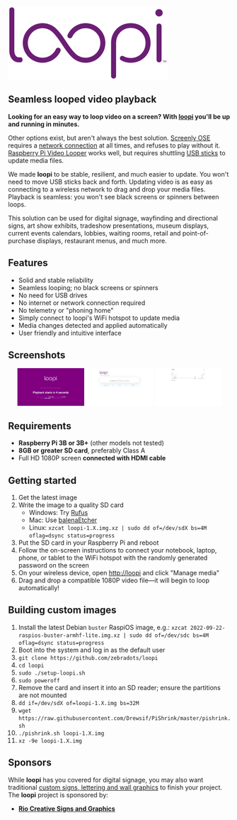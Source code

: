 <img src="https://github.com/zebradots/loopi/blob/main/overlay/var/www/html/assets/logo-purple.png"></img>

## Seamless looped video playback 

<strong>Looking for an easy way to loop video on a screen? With <u>loopi</u> you'll be up and running in minutes.</strong>

Other options exist, but aren't always the best solution. [Screenly OSE](https://www.screenly.io/) requires a [network connection](https://support.screenly.io/hc/en-us/articles/213678603-Can-I-use-Screenly-without-an-internet-connection-) at all times, and refuses to play without it. [Raspberry Pi Video Looper](https://videolooper.de/) works well, but requires shuttling [USB sticks](https://videolooper.de/#you_will_also_need) to update media files.

We made <strong>loopi</strong> to be stable, resilient, and much easier to update. You won't need to move USB sticks back and forth. Updating video is as easy as connecting to a wireless network to drag and drop your media files. Playback is seamless: you won't see black screens or spinners between loops.

This solution can be used for digital signage, wayfinding and directional signs, art show exhibits, tradeshow presentations, museum displays, current events calendars, lobbies, waiting rooms, retail and point-of-purchase displays, restaurant menus, and much more.


## Features

- Solid and stable reliability
- Seamless looping; no black screens or spinners
- No need for USB drives
- No internet or network connection required
- No telemetry or "phoning home"
- Simply connect to loopi's WiFi hotspot to update media
- Media changes detected and applied automatically
- User friendly and intuitive interface


## Screenshots

<div>
  <p align="center">
    <img src="https://github.com/zebradots/loopi/blob/main/overlay/var/www/html/images/loopi-countdown.png" width="30%">
    <img src="https://github.com/zebradots/loopi/blob/main/overlay/var/www/html/images/loopi-status.png" width="30%">
    <img src="https://github.com/zebradots/loopi/blob/main/overlay/var/www/html/images/loopi-media.png" width="30%">
  </p>
</div>


## Requirements

- <strong>Raspberry Pi 3B or 3B+</strong> (other models not tested)
- <strong>8GB or greater SD card</strong>, preferably Class A
- Full HD 1080P screen <strong>connected with HDMI cable</strong>


## Getting started

1. Get the latest image
1. Write the image to a quality SD card
	- Windows: Try [Rufus](https://rufus.ie/)
	- Mac: Use [balenaEtcher](https://www.balena.io/etcher/)
	- Linux: `xzcat loopi-1.X.img.xz | sudo dd of=/dev/sdX bs=4M oflag=dsync status=progress`
1. Put the SD card in your Raspberry Pi and reboot
1. Follow the on-screen instructions to connect your notebook, laptop, phone, or tablet to the WiFi hotspot with the randomly generated password on the screen
1. On your wireless device, open [http://loopi](http://loopi) and click "Manage media"
1. Drag and drop a compatible 1080P video file―it will begin to loop automatically!


## Building custom images

1. Install the latest Debian `buster` RaspiOS image, e.g.: `xzcat 2022-09-22-raspios-buster-armhf-lite.img.xz | sudo dd of=/dev/sdc bs=4M oflag=dsync status=progress`
1. Boot into the system and log in as the default user
1. `git clone https://github.com/zebradots/loopi`
1. `cd loopi`
1. `sudo ./setup-loopi.sh`
1. `sudo poweroff`
1. Remove the card and insert it into an SD reader; ensure the partitions are not mounted
1. `dd if=/dev/sdX of=loopi-1.X.img bs=32M`
1. `wget https://raw.githubusercontent.com/Drewsif/PiShrink/master/pishrink.sh`
1. `./pishrink.sh loopi-1.X.img`
1. `xz -9e loopi-1.X.img`


## Sponsors

While <strong>loopi</strong> has you covered for digital signage, you may also want traditional [custom signs, lettering and wall graphics](https://rioprinting.com) to finish your project. The <strong>loopi</strong> project is sponsored by:

- <strong>[Rio Creative Signs and Graphics](https://rioprinting.com/)</strong>
